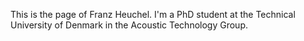 <!--
.. title: About
.. slug: about
.. date: 2018-05-29 11:21:00 UTC+02:00
.. tags: 
.. category: 
.. link: 
.. description: 
.. type: text
-->

This is the page of Franz Heuchel. I'm a PhD student at the Technical University of Denmark in the Acoustic Technology Group. 
